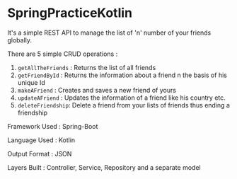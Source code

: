# SpringPracticeKotlin
It's a simple REST API to manage the list of 'n' number of your friends globally.

There are 5 simple CRUD operations :
1)  ```getAllTheFriends``` : Returns the list of all friends
2)  ```getFriendById```    : Returns the information about a friend n the basis of his unique Id
3)  ```makeAFriend```      : Creates and saves a new friend of yours
4)   ```updateAFriend```   : Updates the information of a friend like his country etc.
5)   ```deleteFriendship```: Delete a friend from your lists of friends thus ending a friendship

Framework Used : Spring-Boot

Language Used  : Kotlin

Output Format  : JSON

Layers Built   : Controller, Service, Repository and a separate model

